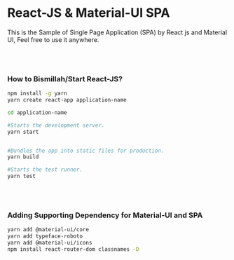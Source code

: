 # React-JS & Material-UI SPA
This is the Sample of Single Page Application (SPA) by React js and Material UI, Feel free to use it anywhere.

<br><br>
### How to Bismillah/Start React-JS?

```bash
npm install -g yarn
yarn create react-app application-name

cd application-name

#Starts the development server.
yarn start


#Bundles the app into static files for production.
yarn build

#Starts the test runner.
yarn test
```

<br><br>
### Adding Supporting Dependency for Material-UI and SPA

```bash
yarn add @material-ui/core
yarn add typeface-roboto
yarn add @material-ui/icons
npm install react-router-dom classnames -D
```

